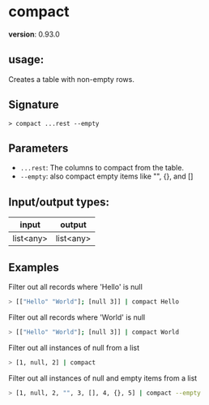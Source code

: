 # compact

**version**: 0.93.0

## **usage**:

Creates a table with non-empty rows.

## Signature

`> compact ...rest --empty`

## Parameters

- `...rest`: The columns to compact from the table.
- `--empty`: also compact empty items like "", {}, and []

## Input/output types:

| input       | output      |
| ----------- | ----------- |
| list\<any\> | list\<any\> |

## Examples

Filter out all records where 'Hello' is null

```bash
> [["Hello" "World"]; [null 3]] | compact Hello
```

Filter out all records where 'World' is null

```bash
> [["Hello" "World"]; [null 3]] | compact World
```

Filter out all instances of null from a list

```bash
> [1, null, 2] | compact
```

Filter out all instances of null and empty items from a list

```bash
> [1, null, 2, "", 3, [], 4, {}, 5] | compact --empty
```
